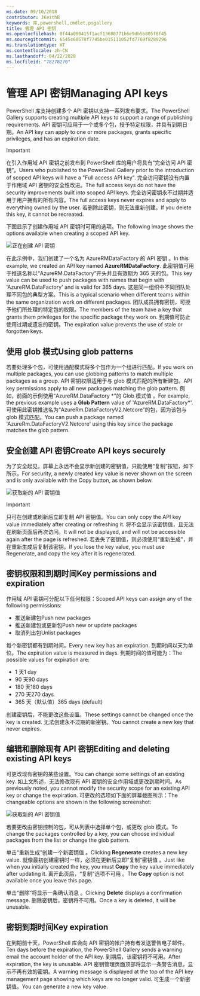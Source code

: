 ```yaml
---
ms.date: 09/10/2018
contributor: JKeithB
keywords: 库,powershell,cmdlet,psgallery
title: 管理 API 密钥
ms.openlocfilehash: 0f44a080415f1acf13680771b6e9db5b805f8f45
ms.sourcegitcommit: 6545c60578f7745be015111052fd7769f8289296
ms.translationtype: HT
ms.contentlocale: zh-CN
ms.lasthandoff: 04/22/2020
ms.locfileid: "78278270"
---
```

# <a name="managing-api-keys"></a><span data-ttu-id="8db09-103">管理 API 密钥</span><span class="sxs-lookup"><span data-stu-id="8db09-103">Managing API keys</span></span>

<span data-ttu-id="8db09-104">PowerShell 库支持创建多个 API 密钥以支持一系列发布要求。</span><span class="sxs-lookup"><span data-stu-id="8db09-104">The PowerShell Gallery supports creating multiple API keys to support a range of publishing requirements.</span></span> <span data-ttu-id="8db09-105">API 密钥可应用于一个或多个包，授予特定权限，并具有到期日期。</span><span class="sxs-lookup"><span data-stu-id="8db09-105">An API key can apply to one or more packages, grants specific privileges, and has an expiration date.</span></span>

> [!IMPORTANT]
> <span data-ttu-id="8db09-106">在引入作用域 API 密钥之前发布到 PowerShell 库的用户将具有“完全访问 API 密钥”。</span><span class="sxs-lookup"><span data-stu-id="8db09-106">Users who published to the PowerShell Gallery prior to the introduction of scoped API keys will have a "Full access API key".</span></span> <span data-ttu-id="8db09-107">完全访问密钥没有内置于作用域 API 密钥的安全性改进。</span><span class="sxs-lookup"><span data-stu-id="8db09-107">The full access keys do not have the security improvements built into scoped API keys.</span></span> <span data-ttu-id="8db09-108">完全访问密钥永不过期并适用于用户拥有的所有内容。</span><span class="sxs-lookup"><span data-stu-id="8db09-108">The full access keys never expires and apply to everything owned by the user.</span></span> <span data-ttu-id="8db09-109">若删除此密钥，则无法重新创建。</span><span class="sxs-lookup"><span data-stu-id="8db09-109">If you delete this key, it cannot be recreated.</span></span>

<span data-ttu-id="8db09-110">下图显示了创建作用域 API 密钥时可用的选项。</span><span class="sxs-lookup"><span data-stu-id="8db09-110">The following image shows the options available when creating a scoped API key.</span></span>

![正在创建 API 密钥](media/creating-APIkeys/PSGallery_KeyScoped.png)

<span data-ttu-id="8db09-112">在此示例中，我们创建了一个名为 AzureRMDataFactory 的 API 密钥  。</span><span class="sxs-lookup"><span data-stu-id="8db09-112">In this example, we created an API key named **AzureRMDataFactory**.</span></span> <span data-ttu-id="8db09-113">此密钥值可用于推送名称以“AzureRM.DataFactory”开头并且有效期为 365 天的包。</span><span class="sxs-lookup"><span data-stu-id="8db09-113">This key value can be used to push packages with names that begin with 'AzureRM.DataFactory' and is valid for 365 days.</span></span> <span data-ttu-id="8db09-114">这是同一组织中不同团队处理不同包的典型方案。</span><span class="sxs-lookup"><span data-stu-id="8db09-114">This is a typical scenario when different teams within the same organization work on different packages.</span></span> <span data-ttu-id="8db09-115">团队成员拥有密钥，可授予他们所处理的特定包的权限。</span><span class="sxs-lookup"><span data-stu-id="8db09-115">The members of the team have a key that grants them privileges for the specific package they work on.</span></span>
<span data-ttu-id="8db09-116">到期值可防止使用过期或遗忘的密钥。</span><span class="sxs-lookup"><span data-stu-id="8db09-116">The expiration value prevents the use of stale or forgotten keys.</span></span>

## <a name="using-glob-patterns"></a><span data-ttu-id="8db09-117">使用 glob 模式</span><span class="sxs-lookup"><span data-stu-id="8db09-117">Using glob patterns</span></span>

<span data-ttu-id="8db09-118">若要处理多个包，可使用通配模式将多个包作为一个组进行匹配。</span><span class="sxs-lookup"><span data-stu-id="8db09-118">If you work on multiple packages, you can use globbing patterns to match multiple packages as a group.</span></span> <span data-ttu-id="8db09-119">API 密钥权限适用于与 glob 模式匹配的所有新建包。</span><span class="sxs-lookup"><span data-stu-id="8db09-119">API key permissions apply to all new packages matching the glob pattern.</span></span> <span data-ttu-id="8db09-120">例如，前面的示例使用“AzureRM.DataFactory \*”的 Glob 模式值  。</span><span class="sxs-lookup"><span data-stu-id="8db09-120">For example, the previous example uses a **Glob Pattern** value of 'AzureRM.DataFactory\*'.</span></span> <span data-ttu-id="8db09-121">可使用此密钥推送名为“AzureRm.DataFactoryV2.Netcore”的包，因为该包与 glob 模式匹配。</span><span class="sxs-lookup"><span data-stu-id="8db09-121">You can push a package named 'AzureRm.DataFactoryV2.Netcore' using this key since the package matches the glob pattern.</span></span>

## <a name="create-api-keys-securely"></a><span data-ttu-id="8db09-122">安全创建 API 密钥</span><span class="sxs-lookup"><span data-stu-id="8db09-122">Create API keys securely</span></span>

<span data-ttu-id="8db09-123">为了安全起见，屏幕上永远不会显示新创建的密钥值，只能使用“复制”按钮，如下所示。</span><span class="sxs-lookup"><span data-stu-id="8db09-123">For security, a newly created key value is never shown on the screen and is only available with the Copy button, as shown below.</span></span>

![获取新的 API 密钥值](media/creating-APIkeys/PSGallery_CopyCreatedKey.png)

> [!IMPORTANT]
> <span data-ttu-id="8db09-125">只可在创建或刷新后立即复制 API 密钥值。</span><span class="sxs-lookup"><span data-stu-id="8db09-125">You can only copy the API key value immediately after creating or refreshing it.</span></span> <span data-ttu-id="8db09-126">将不会显示该密钥值，且无法在刷新页面后再次访问。</span><span class="sxs-lookup"><span data-stu-id="8db09-126">It will not be displayed, and will not be accessible again after the page is refreshed.</span></span> <span data-ttu-id="8db09-127">若丢失了密钥值，则必须使用“重新生成”，并在重新生成后复制该密钥。</span><span class="sxs-lookup"><span data-stu-id="8db09-127">If you lose the key value, you must use Regenerate, and copy the key after it is regenerated.</span></span>

## <a name="key-permissions-and-expiration"></a><span data-ttu-id="8db09-128">密钥权限和到期时间</span><span class="sxs-lookup"><span data-stu-id="8db09-128">Key permissions and expiration</span></span>

<span data-ttu-id="8db09-129">作用域 API 密钥可分配以下任何权限：</span><span class="sxs-lookup"><span data-stu-id="8db09-129">Scoped API keys can assign any of the following permissions:</span></span>

- <span data-ttu-id="8db09-130">推送新建包</span><span class="sxs-lookup"><span data-stu-id="8db09-130">Push new packages</span></span>
- <span data-ttu-id="8db09-131">推送新建包或更新包</span><span class="sxs-lookup"><span data-stu-id="8db09-131">Push new or update packages</span></span>
- <span data-ttu-id="8db09-132">取消列出包</span><span class="sxs-lookup"><span data-stu-id="8db09-132">Unlist packages</span></span>

<span data-ttu-id="8db09-133">每个新密钥都有到期时间。</span><span class="sxs-lookup"><span data-stu-id="8db09-133">Every new key has an expiration.</span></span> <span data-ttu-id="8db09-134">到期时间以天为单位。</span><span class="sxs-lookup"><span data-stu-id="8db09-134">The expiration value is measured in days.</span></span> <span data-ttu-id="8db09-135">到期时间的值可能为：</span><span class="sxs-lookup"><span data-stu-id="8db09-135">The possible values for expiration are:</span></span>

- <span data-ttu-id="8db09-136">1 天</span><span class="sxs-lookup"><span data-stu-id="8db09-136">1 day</span></span>
- <span data-ttu-id="8db09-137">90 天</span><span class="sxs-lookup"><span data-stu-id="8db09-137">90 days</span></span>
- <span data-ttu-id="8db09-138">180 天</span><span class="sxs-lookup"><span data-stu-id="8db09-138">180 days</span></span>
- <span data-ttu-id="8db09-139">270 天</span><span class="sxs-lookup"><span data-stu-id="8db09-139">270 days</span></span>
- <span data-ttu-id="8db09-140">365 天（默认值）</span><span class="sxs-lookup"><span data-stu-id="8db09-140">365 days (default)</span></span>

<span data-ttu-id="8db09-141">创建密钥后，不能更改这些设置。</span><span class="sxs-lookup"><span data-stu-id="8db09-141">These settings cannot be changed once the key is created.</span></span> <span data-ttu-id="8db09-142">无法创建永不过期的新密钥。</span><span class="sxs-lookup"><span data-stu-id="8db09-142">You cannot create a new key that never expires.</span></span>

## <a name="editing-and-deleting-existing-api-keys"></a><span data-ttu-id="8db09-143">编辑和删除现有 API 密钥</span><span class="sxs-lookup"><span data-stu-id="8db09-143">Editing and deleting existing API keys</span></span>

<span data-ttu-id="8db09-144">可更改现有密钥的某些设置。</span><span class="sxs-lookup"><span data-stu-id="8db09-144">You can change some settings of an existing key.</span></span> <span data-ttu-id="8db09-145">如上文所述，无法修改现有 API 密钥的安全作用域或更改到期时间。</span><span class="sxs-lookup"><span data-stu-id="8db09-145">As previously noted, you cannot modify the security scope for an existing API key or change the expiration.</span></span> <span data-ttu-id="8db09-146">可更改的选项如下面的屏幕截图所示：</span><span class="sxs-lookup"><span data-stu-id="8db09-146">The changeable options are shown in the following screenshot:</span></span>

![获取新的 API 密钥值](media/creating-APIkeys/PSGallery_EditAPIKey.png)

<span data-ttu-id="8db09-148">若要更改由密钥控制的包，可从列表中选择单个包，或更改 glob 模式。</span><span class="sxs-lookup"><span data-stu-id="8db09-148">To change the packages controlled by a key, you can choose individual packages from the list or change the glob pattern.</span></span>

<span data-ttu-id="8db09-149">单击“重新生成”创建一个新密钥值  。</span><span class="sxs-lookup"><span data-stu-id="8db09-149">Clicking **Regenerate** creates a new key value.</span></span> <span data-ttu-id="8db09-150">就像最初创建密钥时一样，必须在更新后立即“复制”密钥值  。</span><span class="sxs-lookup"><span data-stu-id="8db09-150">Just like when you initially created the key, you must **Copy** the key value immediately after updating it.</span></span> <span data-ttu-id="8db09-151">离开此页后，“复制”选项不可用  。</span><span class="sxs-lookup"><span data-stu-id="8db09-151">The **Copy** option is not available once you leave this page.</span></span>

<span data-ttu-id="8db09-152">单击“删除”将显示一条确认消息  。</span><span class="sxs-lookup"><span data-stu-id="8db09-152">Clicking **Delete** displays a confirmation message.</span></span> <span data-ttu-id="8db09-153">删除密钥后，密钥将不可用。</span><span class="sxs-lookup"><span data-stu-id="8db09-153">Once a key is deleted, it will be unusable.</span></span>

## <a name="key-expiration"></a><span data-ttu-id="8db09-154">密钥到期时间</span><span class="sxs-lookup"><span data-stu-id="8db09-154">Key expiration</span></span>

<span data-ttu-id="8db09-155">在到期前十天，PowerShell 库会向 API 密钥的帐户持有者发送警告电子邮件。</span><span class="sxs-lookup"><span data-stu-id="8db09-155">Ten days before the expiration, the PowerShell Gallery sends a warning email the account holder of the API key.</span></span> <span data-ttu-id="8db09-156">到期后，该密钥将不可用。</span><span class="sxs-lookup"><span data-stu-id="8db09-156">After expiration, the key is unusable.</span></span> <span data-ttu-id="8db09-157">API 密钥管理页面顶部将显示一条警告消息，显示不再有效的密钥。</span><span class="sxs-lookup"><span data-stu-id="8db09-157">A warning message is displayed at the top of the API key management page showing which keys are no longer valid.</span></span> <span data-ttu-id="8db09-158">可生成一个新密钥值。</span><span class="sxs-lookup"><span data-stu-id="8db09-158">You can generate a new key value.</span></span>
